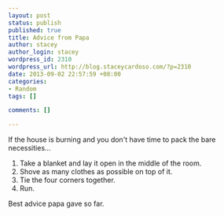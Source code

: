 ```yaml
--- 
layout: post
status: publish
published: true
title: Advice from Papa
author: stacey
author_login: stacey
wordpress_id: 2310
wordpress_url: http://blog.staceycardoso.com/?p=2310
date: 2013-09-02 22:57:59 +08:00
categories: 
- Random
tags: []

comments: []

---
```

If the house is burning and you don't have time to pack the bare necessities...
<ol>
	<li>Take a blanket and lay it open in the middle of the room.</li>
	<li>Shove as many clothes as possible on top of it.</li>
	<li>Tie the four corners together.</li>
	<li>Run.</li>
</ol>
Best advice papa gave so far.
